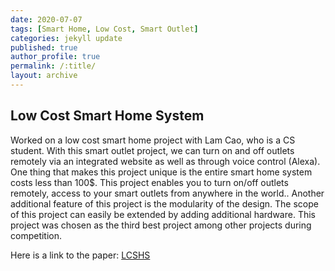 ```yaml
---
date: 2020-07-07
tags: [Smart Home, Low Cost, Smart Outlet]
categories: jekyll update
published: true
author_profile: true
permalink: /:title/
layout: archive
---
```

## Low Cost Smart Home System
Worked on a low cost smart home project with Lam Cao, who is a CS student. With this smart outlet project, we can turn on and off outlets remotely via an integrated website as well as through voice control (Alexa). One thing that makes this project unique is the entire smart home system costs less than 100$. This project enables you to turn on/off outlets remotely, access to your smart outlets from anywhere in the world.. Another additional feature of this project is the modularity of the design. The scope of this project can easily be extended by adding additional hardware. This project was chosen as the third best project among other projects during competition.

Here is a link to the paper: [LCSHS](https://drive.google.com/file/d/1_RCBg3ggLKyczFB1w9pwh6tol0JKbEio/view?usp=sharing)
